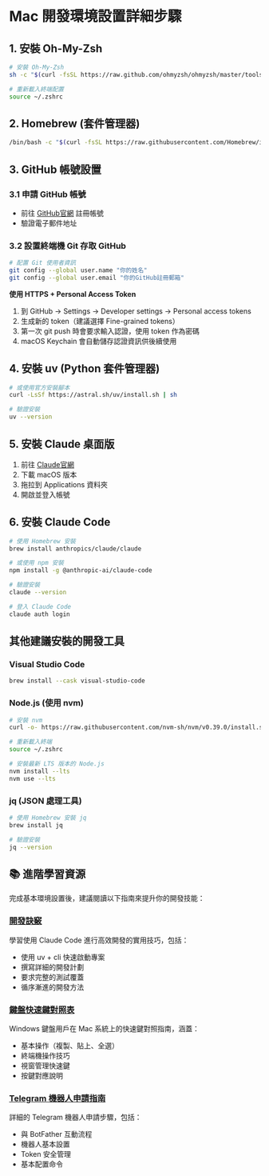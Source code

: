 # Mac 開發環境設置詳細步驟

## 1. 安裝 Oh-My-Zsh
```bash
# 安裝 Oh-My-Zsh
sh -c "$(curl -fsSL https://raw.github.com/ohmyzsh/ohmyzsh/master/tools/install.sh)"

# 重新載入終端配置
source ~/.zshrc
```
## 2. Homebrew (套件管理器)
```bash
/bin/bash -c "$(curl -fsSL https://raw.githubusercontent.com/Homebrew/install/HEAD/install.sh)"
```


## 3. GitHub 帳號設置
### 3.1 申請 GitHub 帳號
- 前往 [GitHub官網](https://github.com) 註冊帳號
- 驗證電子郵件地址

### 3.2 設置終端機 Git 存取 GitHub
```bash
# 配置 Git 使用者資訊
git config --global user.name "你的姓名"
git config --global user.email "你的GitHub註冊郵箱"
```

**使用 HTTPS + Personal Access Token**
1. 到 GitHub → Settings → Developer settings → Personal access tokens
2. 生成新的 token（建議選擇 Fine-grained tokens）
3. 第一次 git push 時會要求輸入認證，使用 token 作為密碼
4. macOS Keychain 會自動儲存認證資訊供後續使用


## 4. 安裝 uv (Python 套件管理器)
```bash
# 或使用官方安裝腳本
curl -LsSf https://astral.sh/uv/install.sh | sh

# 驗證安裝
uv --version
```

## 5. 安裝 Claude 桌面版
1. 前往 [Claude官網](https://claude.ai/download)
2. 下載 macOS 版本
3. 拖拉到 Applications 資料夾
4. 開啟並登入帳號

## 6. 安裝 Claude Code
```bash
# 使用 Homebrew 安裝
brew install anthropics/claude/claude

# 或使用 npm 安裝
npm install -g @anthropic-ai/claude-code

# 驗證安裝
claude --version

# 登入 Claude Code
claude auth login
```

## 其他建議安裝的開發工具

### Visual Studio Code
```bash
brew install --cask visual-studio-code
```

### Node.js (使用 nvm)
```bash
# 安裝 nvm
curl -o- https://raw.githubusercontent.com/nvm-sh/nvm/v0.39.0/install.sh | bash

# 重新載入終端
source ~/.zshrc

# 安裝最新 LTS 版本的 Node.js
nvm install --lts
nvm use --lts
```

### jq (JSON 處理工具)
```bash
# 使用 Homebrew 安裝 jq
brew install jq

# 驗證安裝
jq --version
```

## 📚 進階學習資源

完成基本環境設置後，建議閱讀以下指南來提升你的開發技能：

### [開發訣竅](ClaudeCodeTips.md)
學習使用 Claude Code 進行高效開發的實用技巧，包括：
- 使用 uv + cli 快速啟動專案
- 撰寫詳細的開發計劃
- 要求完整的測試覆蓋
- 循序漸進的開發方法

### [鍵盤快速鍵對照表](keyboard-shortcuts-comparison.md)
Windows 鍵盤用戶在 Mac 系統上的快速鍵對照指南，涵蓋：
- 基本操作（複製、貼上、全選）
- 終端機操作技巧
- 視窗管理快速鍵
- 按鍵對應說明

### [Telegram 機器人申請指南](telegram-bot-setup.md)
詳細的 Telegram 機器人申請步驟，包括：
- 與 BotFather 互動流程
- 機器人基本設置
- Token 安全管理
- 基本配置命令